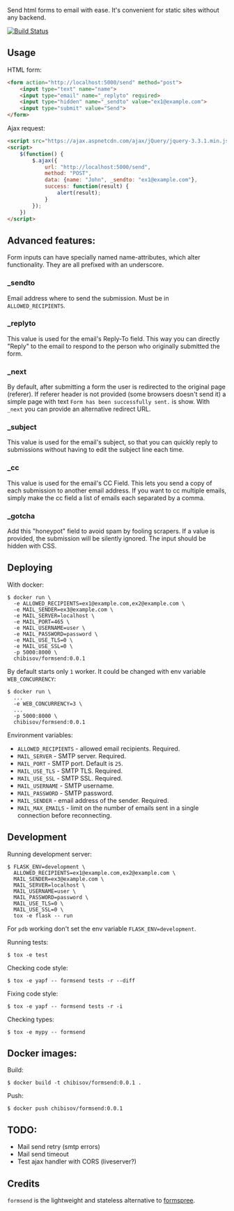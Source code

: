 Send html forms to email with ease. It's convenient for static sites without any backend.

[![Build Status](https://travis-ci.org/chibisov/formsend.svg?branch=master)](https://travis-ci.org/chibisov/formsend)

## Usage

HTML form:

```html
<form action="http://localhost:5000/send" method="post">
    <input type="text" name="name">
    <input type="email" name="_replyto" required>
    <input type="hidden" name="_sendto" value="ex1@example.com">
    <input type="submit" value="Send">
</form>
```

Ajax request:

```html
<script src="https://ajax.aspnetcdn.com/ajax/jQuery/jquery-3.3.1.min.js"></script>
<script>
    $(function() {
        $.ajax({
            url: "http://localhost:5000/send",
            method: "POST",
            data: {name: "John", _sendto: "ex1@example.com"},
            success: function(result) {
                alert(result);
            }
        });
    })
</script>
```

## Advanced features:

Form inputs can have specially named name-attributes, which alter functionality. They are all prefixed with an underscore.

### _sendto

Email address where to send the submission. Must be in `ALLOWED_RECIPIENTS`.

### _replyto

This value is used for the email's Reply-To field. This way you can directly "Reply" to the email to respond to the person who originally submitted the form.

### _next

By default, after submitting a form the user is redirected to the original page (referer). 
If referer header is not provided (some browsers doesn't send it) a simple page with text `Form has been successfully sent.` is show. With `_next` you can provide an alternative redirect URL.

### _subject

This value is used for the email's subject, so that you can quickly reply to submissions without having to edit the subject line each time.

### _cc

This value is used for the email's CC Field. This lets you send a copy of each submission to another email address. If you want to cc multiple emails, simply make the cc field a list of emails each separated by a comma.

### _gotcha

Add this "honeypot" field to avoid spam by fooling scrapers. If a value is provided, the submission will be silently ignored. The input should be hidden with CSS.

## Deploying

With docker:

```
$ docker run \
  -e ALLOWED_RECIPIENTS=ex1@example.com,ex2@example.com \
  -e MAIL_SENDER=ex3@example.com \
  -e MAIL_SERVER=localhost \
  -e MAIL_PORT=465 \
  -e MAIL_USERNAME=user \
  -e MAIL_PASSWORD=password \
  -e MAIL_USE_TLS=0 \
  -e MAIL_USE_SSL=0 \
  -p 5000:8000 \
  chibisov/formsend:0.0.1
```

By default starts only `1` worker. It could be changed with env variable `WEB_CONCURRENCY`:

```
$ docker run \
  ...
  -e WEB_CONCURRENCY=3 \
  ...
  -p 5000:8000 \
  chibisov/formsend:0.0.1
```

Environment variables:

* `ALLOWED_RECIPIENTS` - allowed email recipients. Required.
* `MAIL_SERVER` - SMTP server. Required.
* `MAIL_PORT` - SMTP port. Default is `25`.
* `MAIL_USE_TLS` - SMTP TLS. Required.
* `MAIL_USE_SSL` - SMTP SSL. Required.
* `MAIL_USERNAME` - SMTP username.
* `MAIL_PASSWORD` - SMTP password.
* `MAIL_SENDER` - email address of the sender. Required.
* `MAIL_MAX_EMAILS` - limit on the number of emails sent in a single connection before reconnecting.

## Development

Running development server:

```shell
$ FLASK_ENV=development \
  ALLOWED_RECIPIENTS=ex1@example.com,ex2@example.com \
  MAIL_SENDER=ex3@example.com \
  MAIL_SERVER=localhost \
  MAIL_USERNAME=user \
  MAIL_PASSWORD=password \
  MAIL_USE_TLS=0 \
  MAIL_USE_SSL=0 \
  tox -e flask -- run
```

For `pdb` working don't set the env variable `FLASK_ENV=development`.

Running tests:

```shell
$ tox -e test
```

Checking code style:

```shell
$ tox -e yapf -- formsend tests -r --diff
```

Fixing code style:

```shell
$ tox -e yapf -- formsend tests -r -i
```

Checking types:

```shell
$ tox -e mypy -- formsend
```

## Docker images:

Build:

```shell
$ docker build -t chibisov/formsend:0.0.1 .
```

Push:

```shell
$ docker push chibisov/formsend:0.0.1
```

## TODO:

* Mail send retry (smtp errors)
* Mail send timeout
* Test ajax handler with CORS (liveserver?)


## Credits

`formsend` is the lightweight and stateless alternative to [formspree](https://github.com/formspree/formspree/).